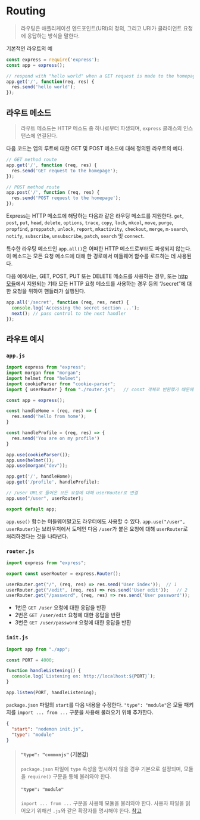 # Routing

> 라우팅은 애플리케이션 엔드포인트(URI)의 정의, 그리고 URI가 클라이언트 요청에 응답하는 방식을 말한다.

기본적인 라우트의 예

```javascript
const express = require('express');
const app = express();

// respond with "hello world" when a GET request is made to the homepage
app.get('/', function(req, res) {
  res.send('hello world');
});
```



## 라우트 메소드

> 라우트 메소드는 HTTP 메소드 중 하나로부터 파생되며, `express` 클래스의 인스턴스에 연결된다.

다음 코드는 앱의 루트에 대한 GET 및 POST 메소드에 대해 정의된 라우트의 예다.

```javascript
// GET method route
app.get('/', function (req, res) {
  res.send('GET request to the homepage');
});

// POST method route
app.post('/', function (req, res) {
  res.send('POST request to the homepage');
});
```

Express는 HTTP 메소드에 해당하는 다음과 같은 라우팅 메소드를 지원한다. `get`, `post`, `put`, `head`, `delete`, `options`, `trace`, `copy`, `lock`, `mkcol`, `move`, `purge`, `propfind`, `proppatch`, `unlock`, `report`, `mkactivity`, `checkout`, `merge`, `m-search`, `notify`, `subscribe`, `unsubscribe`, `patch`, `search` 및 `connect`.



특수한 라우팅 메소드인 `app.all()`은 어떠한 HTTP 메소드로부터도 파생되지 않는다. 이 메소드는 모든 요청 메소드에 대해 한 경로에서 미들웨어 함수를 로드하는 데 사용된다.

다음 예에서는, GET, POST, PUT 또는 DELETE 메소드를 사용하는 경우, 또는 [http 모듈](https://nodejs.org/api/http.html#http_http_methods)에서 지원되는 기타 모든 HTTP 요청 메소드를 사용하는 경우 등의 “/secret”에 대한 요청을 위하여 핸들러가 실행된다.

```javascript
app.all('/secret', function (req, res, next) {
  console.log('Accessing the secret section ...');
  next(); // pass control to the next handler
});
```



## 라우트 예시

### `app.js`

```javascript
import express from "express";
import morgan from "morgan";
import helmet from "helmet";
import cookieParser from "cookie-parser";
import { userRouter } from "./router.js";	// const 객체로 반환했기 때문에 destructuring

const app = express();

const handleHome = (req, res) => {
  res.send('hello from home');
}

const handleProfile = (req, res) => {
  res.send('You are on my profile')
}

app.use(cookieParser());
app.use(helmet());
app.use(morgan("dev"));

app.get('/', handleHome);
app.get('/profile', handleProfile);

// /user URL로 들어온 모든 요청에 대해 userRouter로 연결
app.use("/user", userRouter);

export default app;
```

`app.use()` 함수는 미들웨어말고도 라우터에도 사용할 수 있다. `app.use("/user", userRouter)`는 브라우저에서 도메인 다음 `/user`가 붙은 요청에 대해 `userRouter`로 처리하겠다는 것을 나타낸다.



### `router.js`

```javascript
import express from "express";

export const userRouter = express.Router();

userRouter.get("/", (req, res) => res.send('User index'));	// 1
userRouter.get("/edit", (req, res) => res.send('User edit'));	// 2
userRouter.get("/password", (req, res) => res.send('User password'));	// 3
```

- 1번은 `GET /user` 요청에 대한 응답을 반환
- 2번은 `GET /user/edit` 요청에 대한 응답을 반환
- 3번은 `GET /user/password` 요청에 대한 응답을 반환



### `init.js`

```javascript
import app from "./app";

const PORT = 4000;

function handleListening() {
  console.log(`Listening on: http://localhost:${PORT}`);
}

app.listen(PORT, handleListening);
```

`package.json` 파일의 `start`를 다음 내용을 수정한다. `"type": "module"`은 모듈 패키지를 `import ... from ...` 구문을 사용해 불러오기 위해 추가한다.

```json
{
  "start": "nodemon init.js",
  "type": "module"
}
```

> #### `"type": "commonjs"` (기본값)
>
> `package.json` 파일에 `type` 속성을 명시하지 않을 경우 기본으로 설정되며, 모듈을 `require()` 구문을 통해 불러와야 한다.
>
> #### `"type": "module"`
>
> `import ... from ...` 구문을 사용해 모듈을 불러와야 한다. 사용자 파일을 읽어오기 위해선 `.js`와 같은 확장자를 명시해야 한다. [참고](https://www.daleseo.com/js-node-es-modules/)